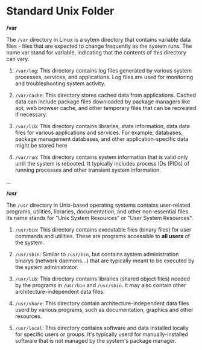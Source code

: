 # Standard Unix Folder

**/var**

The `/var` directory in Linux is a sytem directory that contains variable data files - files that are expected to change frequently as the system runs. The name var stand for variable, indicating that the contents of this directory can vary.

1. `/var/log`: This directory contains log files generated by various system processes, services, and applications. Log files are used for monitoring and troubleshooting system activity.

2. `/var/cache`: This directory stores cached data from applications. Cached data can include package files downloaded by package managers like apt, web browser cache, and other temporary files that can be recreated if necessary.

3. `/var/lib`: This directory contains libraries, state information, data data files for various applications and services. For example, databases, package management databases, and other application-specific data might be stored here

4. `/var/run`: This directory contains system information that is valid only until the system is rebooted. It typically includes process IDs (PIDs) of running processes and other transient system information.

...

**/usr**

The `/usr` directory in Unix-based operating systems contains user-related programs, utilities, libraries, documentation, and other non-essential files. Its name stands for "Unix System Resources" or "User System Resources".

1. `/usr/bin`: This directory contains executable files (binary files) for user commands and utilities. These are programs accessible to **all users** of the system.

2. `/usr/sbin`: Similar to `/usr/bin`, but contains system administration binarys (network daemons...) that are typically meant to be executed by the system administrator.

3. `/usr/lib`: This directory contains libraries (shared object files) needed by the programs in `/usr/bin` and `/usr/sbin`. It may also contain other architecture-independent data files.

4. `/usr/share`: This directory contain architecture-independent data files userd by various programs, such as documentation, graphics and other resources.

5. `/usr/local`: This directory contains software and data installed locally for specific users or groups. It's typically userd for manually-installed software that is not managed by the system's package manager.
